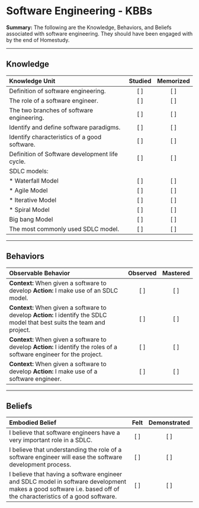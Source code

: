 # Software Engineering - KBBs
**Summary:** The following are the Knowledge, Behaviors, and Beliefs associated with software engineering. They should have been engaged with by the end of Homestudy.


----------


## **Knowledge**

| Knowledge Unit   |      Studied      | Memorized |
|:-------------|:------------------:|:--------:|
| Definition of software engineering. | [ ] | [ ]  |
| The role of a software engineer. | [ ] | [ ]  |
| The two branches of software engineering. | [ ] | [ ]  |
| Identify and define software paradigms.    | [ ] | [ ]  |
| Identify characteristics of a good software.     | [ ] | [ ]  |
| Definition of Software development life cycle.  | [ ] | [ ]  |
| SDLC models:     | | |
| * Waterfall Model     | [ ] | [ ]  |
| * Agile Model     | [ ] | [ ]  |
| * Iterative Model     | [ ] | [ ] |
| * Spiral Model     | [ ] | [ ] |
| Big bang Model     | [ ] | [ ] |
| The most commonly used SDLC model.  | [ ] | [ ] |


----------


## **Behaviors**


| Observable Behavior   |      Observed      | Mastered |
|:-------------|:------------------:|:--------:|
| **Context:** When given a software to develop **Action:** I make use of an SDLC model. | [ ] | [ ]  |
| **Context:** When given a software to develop **Action:** I identify the SDLC model that best suits the team and project. |   [ ]   |   [ ]  |
| **Context:** When given a software to develop **Action:** I identify the roles of  a software engineer for the project. |   [ ]   |   [ ]  |
| **Context:** When given a software to develop **Action:** I make use of a software engineer. |   [ ]   |   [ ]  |



----------


## **Beliefs**

| Embodied Belief   |      Felt      | Demonstrated |
|:-------------|:------------------:|:--------:|
| I believe that software engineers have a very important role in a SDLC. | [ ] | [ ]  |
| I believe that understanding the role of a software engineer will ease the software development process. | [ ] | [ ]  |
| I believe that having a software engineer and SDLC model in software development makes a good software i.e. based off of the characteristics of a good software. | [ ] | [ ]  |






